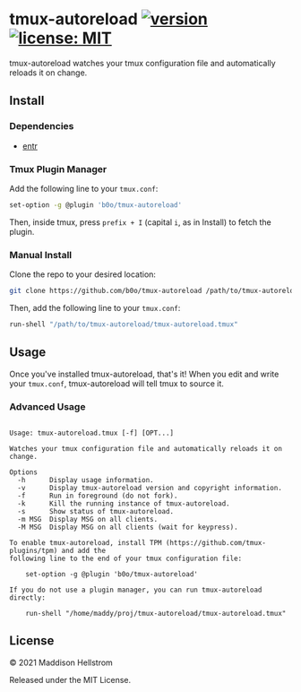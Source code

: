 # tmux-autoreload [![version](https://img.shields.io/github/v/tag/b0o/tmux-autoreload?style=flat&color=yellow&label=version&sort=semver)](https://github.com/b0o/tmux-autoreload/releases) [![license: MIT](https://img.shields.io/github/license/b0o/tmux-autoreload?style=flat&color=green)](https://mit-license.org)

tmux-autoreload watches your tmux configuration file and automatically reloads
it on change.

## Install

### Dependencies

- [entr](https://github.com/eradman/entr)

### Tmux Plugin Manager

Add the following line to your `tmux.conf`:

```sh
set-option -g @plugin 'b0o/tmux-autoreload'
```

Then, inside tmux, press `prefix + I` (capital `i`, as in Install) to fetch the plugin.

### Manual Install

Clone the repo to your desired location:

```sh
git clone https://github.com/b0o/tmux-autoreload /path/to/tmux-autoreload
```

Then, add the following line to your `tmux.conf`:

```sh
run-shell "/path/to/tmux-autoreload/tmux-autoreload.tmux"
```

## Usage

Once you've installed tmux-autoreload, that's it! When you edit and write your
`tmux.conf`, tmux-autoreload will tell tmux to source it.

### Advanced Usage

<!-- USAGE -->

```

Usage: tmux-autoreload.tmux [-f] [OPT...]

Watches your tmux configuration file and automatically reloads it on change.

Options
  -h      Display usage information.
  -v      Display tmux-autoreload version and copyright information.
  -f      Run in foreground (do not fork).
  -k      Kill the running instance of tmux-autoreload.
  -s      Show status of tmux-autoreload.
  -m MSG  Display MSG on all clients.
  -M MSG  Display MSG on all clients (wait for keypress).

To enable tmux-autoreload, install TPM (https://github.com/tmux-plugins/tpm) and add the
following line to the end of your tmux configuration file:

    set-option -g @plugin 'b0o/tmux-autoreload'

If you do not use a plugin manager, you can run tmux-autoreload directly:

    run-shell "/home/maddy/proj/tmux-autoreload/tmux-autoreload.tmux"

```

<!-- /USAGE -->

## License

<!-- LICENSE -->

&copy; 2021 Maddison Hellstrom

Released under the MIT License.

<!-- /LICENSE -->
